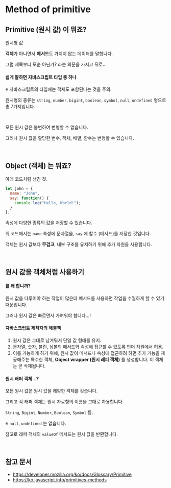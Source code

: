 # Method of primitive

## Primitive (원시 값) 이 뭐죠?

원시형 값

**객체**가 아니면서 **메서드**도 가지지 않는 데이터를 말합니다.

그럼 제목부터 모순 아닌가? 라는 의문을 가지고 뒤로...

#### 쉽게 말하면 자바스크립트 타입 중 하나

※ 자바스크립트의 타입에는 객체도 포함된다는 것을 주의.

원시형의 종류는 `string`, `number`, `bigint`, `boolean`, `symbol`, `null`, `undefined` 형으로 총 7가지입니다.

<br/>

모든 원시 값은 불변하여 변형할 수 없습니다.

그러나 원시 값을 할당한 변수, 객체, 배열, 함수는 변형할 수 있습니다.

<br/>

## Object (객체) 는 뭐죠?

아래 코드처럼 생긴 것.

```js
let john = {
  name: "John",
  say: function() {
    console.log("Hello, World!");
  }
};
```

속성에 다양한 종류의 값을 저장할 수 있습니다.

위 코드에서는 `name` 속성에 문자열을, `say` 에 함수 (메서드)를 저장한 것입니다.

객체는 원시 값보다 **무겁고**, 내부 구조를 유지하기 위해 추가 자원을 사용합니다.

<br/>

## 원시 값을 객체처럼 사용하기

#### 를 왜 합니까?

원시 값을 다루어야 하는 작업이 많은데 메서드를 사용하면 작업을 수월하게 할 수 있기 때문입니다.

그러나 원시 값은 빠르면서 가벼워야 합니다...!

#### 자바스크립트 제작자의 해결책

1. 원시 값은 그대로 남겨둬서 단일 값 형태를 유지.
2. 문자열, 숫자, 불린, 심볼의 메서드와 속성에 접근할 수 있도록 언어 차원에서 허용.
3. 이를 가능하게 하기 위해, 원시 값이 메서드나 속성에 접근하려 하면 추가 기능을 제공해주는 특수한 객체, **Object wrapper (원시 래퍼 객체)** 를 생성합니다. 이 객체는 곧 삭제됩니다.

#### 원시 래퍼 객체...?

모든 원시 값은 원시 값을 래핑한 객체를 갖습니다.

그리고 각 래퍼 객체는 원시 자료형의 이름을 그대로 차용합니다.

`String`, `Bigint`, `Number`, `Boolean`, `Symbol` 등.

※ `null`, `undefined` 는 없습니다.

참고로 래퍼 객체의 `valueOf` 메서드는 원시 값을 반환합니다.

<br/>

## 참고 문서

- https://developer.mozilla.org/ko/docs/Glossary/Primitive
- https://ko.javascript.info/primitives-methods
